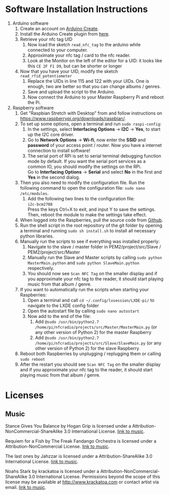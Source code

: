 # Software Installation Instructions
1. Arduino software
    1. Create an account on [Arduino Create](https://create.arduino.cc/).
    2. Install the Arduino Create plugin from [here](https://create.arduino.cc/getting-started/plugin).
    3. Retrieve your nfc tag UID
        1. Now load the sketch `read_nfc_tag` to the arduino while connected to your computer.
        2. Approximate your nfc tag / card to the nfc reader.
        3. Look at the Monitor on the left of the editor for a UID: it looks like this `CE 2F F1 D9`, but can be shorter or longer
    4. Now that you have your UID, modify the sketch `read_rfid_potentiometer`
        1. Replace the UIDs in line 115 and 122 with your UIDs. One is enough, two are better so that you can change albums / genres.
        2. Save and upload the script to the Arduino.
        3. Now connect the Arduino to your Master Raspberry Pi and reboot the Pi.
2. Raspberry software
    1. Get "Raspbian Stretch with Desktop" from and follow instructions on https://www.raspberrypi.org/downloads/raspbian/.
    2. To set up some options, open a terminal and run `sudo raspi-config`:
        1. In the settings, select **Interfacing Options** -> **I2C** -> **Yes**, to start up the I2C core driver.
        2. Go to **Network Options** -> **Wi-fi**, now enter the **SSID** and **password** of your access point / router. Now you have a internet connection to install software!
        3. The serial port of RPi is set to serial terminal debugging function mode by default. If you want the serial port services as a common IO, you should modify the settings on the RPi.  
        Go to **Interfacing Options** -> **Serial** and select **No** in the first and **Yes** in the second dialog.
    3. Then you also need to modify the configuration file. Run the following command to open the configuration file: `sudo nano /etc/modules`.
        1. Add the following two lines to the configuration file:  
           `i2c-bcm2708`  
           Press the keys Ctrl+X to exit, and input Y to save the settings. Then, reboot the module to make the settings take effect.
    4. When logged into the Raspberries, pull the source code from [Github](https://github.com/benedikt-mayer/nfcradio).
    5. Run the shell script in the root repository of the git folder by opening a terminal and running `sudo sh install.sh` to install all necessary python libraries.
    6. Manually run the scripts to see if everything was installed properly:
        1. Navigate to the slave / master folder in PEM2/project/src/Slave / PEM2/project/src/Master 
        2. Manually run the Slave and Master scripts by calling `sudo python MasterMain.python` and `sudo python SlaveMain.python` respectively.
        3. You should now see `Scan NFC Tag` on the smaller display and if you approximate your nfc tag to the reader, it should start playing music from that album / genre.
    7.  If you want to automatically run the scripts when starting your Raspberries:
        1. Open a terminal and call `cd ~/.config/lxsession/LXDE-pi/` to navigate to the LXDE config folder
        2. Open the autostart file by calling `sudo nano autostart`
        3. Now add to the end of the file:
            1. Add `@sudo /usr/bin/python2.7 /home/pi/nfcradio/projects/src/Master/MasterMain.py` (or any other version of Python 2) for the master Raspberry
            2. Add `@sudo /usr/bin/python2.7 /home/pi/nfcradio/projects/src/Slave/SlaveMain.py` (or any other version of Python 2) for the slave Raspberry
    8.  Reboot both Raspberries by unplugging / replugging them or calling `sudo reboot`
    9.  After the restart you should see `Scan NFC Tag` on the smaller display and if you approximate your nfc tag to the reader, it should start playing music from that album / genre.

# Licenses

## Music

Stance Gives You Balance by Hogan Grip is licensed under a Attribution-NonCommercial-ShareAlike 3.0 International License. [link to music](http://freemusicarchive.org/music/Hogan_Grip/Hogan_Grip_-_Stance_Gives_You_Balance/3_Stance_Gives_You_Balance).

Requiem for a Fish by The Freak Fandango Orchestra is licensed under a Attribution-NonCommercial License. [link to music](http://freemusicarchive.org/music/The_Freak_Fandango_Orchestra/Tales_Of_A_Dead_Fish/Requiem_for_a_Fish_1403).

The last ones by Jahzzar is licensed under a Attribution-ShareAlike 3.0 International License. [link to music](http://freemusicarchive.org/music/Jahzzar/Smoke_Factory/The_last_ones).

Noahs Stark by krackatoa is licensed under a Attribution-NonCommercial-ShareAlike 3.0 International License. 
Permissions beyond the scope of this license may be available at http://www.krackatoa.com or contact artist via email. [link to music](http://freemusicarchive.org/music/krackatoa/krackatoa_-_Singles_1002/Krackatoa_-_Noahs_Stark).